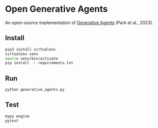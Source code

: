 # Open Generative Agents

An open-source implementation of [Generative Agents](https://arxiv.org/abs/2304.03442) (Park et al., 2023).

## Install
```bash
pip3 install virtualenv
virtualenv venv
source venv/bin/activate
pip install -r requirements.txt
```

## Run
```bash
python generative_agents.py
```

## Test
```bash
mypy engine
pytest
```
